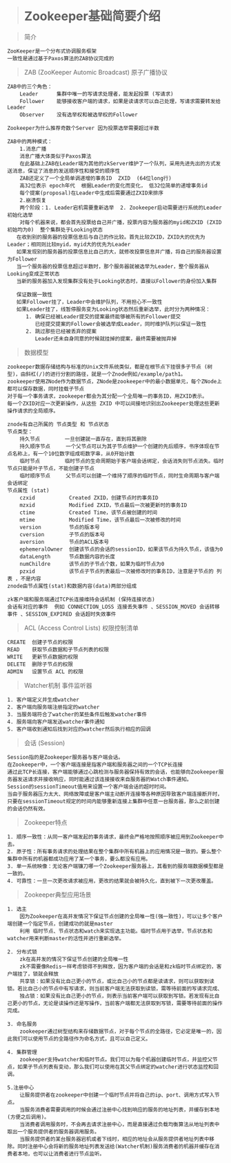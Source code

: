 > # Zookeeper基础简要介绍

> 简介

    ZooKeeper是一个分布式协调服务框架
    一致性是通过基于Paxos算法的ZAB协议完成的
    
> ZAB (ZooKeeper Automic Broadcast) 原子广播协议

    ZAB中的三个角色：
        Leader      集群中唯一的写请求处理者，能发起投票 (写请求)
        Follower    能够接收客户端的请求，如果是读请求可以自己处理，写请求需要转发给Leader
        Observer    没有选举权和被选举权的Follower
    
    Zookeeper为什么推荐奇数个Server 因为投票选举需要超过半数
     
    ZAB中的两种模式：
        1.消息广播
        消息广播大体类似于Paxos算法
        在此基础上ZAB在Leader端为其他的zkServer维护了一个队列，采用先进先出的方式发送消息，保证了消息的发送顺序性和接受的顺序性
        ZAB还定义了一个全局单调递增的事务ID  ZXID  (64位long行)
        高32位表示 epoch年代  根据Leader的变化而变化， 低32位简单的递增事务id
        每个提案(proposal)在Leader中生成后需要通过ZXID来排序
        2.崩溃恢复
        两个阶段：1. Leader宕机需要重新选举  2. Zookeeper启动需要进行系统的Leader初始化选举
        对每个机器来说，都会首先投票给自己并广播，投票内容为服务器的myid和ZXID (ZXID初始均为0)  整个集群处于Looking状态
       在收到别的服务器的投票信息后与自己的作比较。首先比较ZXID，ZXID大的优先为Leader；相同则比较myid，myid大的优先为Leader
       如果发现别的服务器的投票信息比自己的大，就修改投票信息并广播，将自己的服务器设置为Follower
       当一个服务器的投票信息超过半数时，那个服务器就被选举为Leader，整个服务器从Looking变成正常状态
       当新的服务器加入发现集群没有处于Looking状态时，直接以Follower的身份加入集群
       
       保证数据一致性
       如果Follower挂了，Leader中会维护队列，不用担心不一致性
       如果Leader挂了，线暂停服务变为Looking状态然后重新选举，此时分为两种情况：
          1. 确保已经被Leader提交的提案最终能够被所有的Follower提交
             已经提交提案的Follower会被选举成Leader，同时维护队列以保证一致性
          2. 跳过那些已经被丢弃的提案
             Leader还未自身同意的时候就挂掉的提案，最终需要被抛弃掉
       
> 数据模型

    zookeeper数据存储结构与标准的Unix文件系统类似，都是在根节点下挂很多子节点 (树型)，由斜杠(/)的进行分割的路径，就是一个Znode例如/example/path1。
    zookeeper使用ZNode作为数据节点，ZNode是zookeeper中的最小数据单元，每个ZNode上都可以保存数据，同时挂载子节点
    对于每一个事务请求，zookeeper都会为其分配一个全局唯一的事务ID，用ZXID表示。
    每一个ZXID对应一次更新操作，从这些 ZXID 中可以间接地识别出Zookeeper处理这些更新操作请求的全局顺序。
    
    znode有自己所属的 节点类型 和 节点状态
    节点类型：
        持久节点        一旦创建就一直存在，直到将其删除
        持久顺序节点     一个父节点可以为其子节点维护一个创建的先后顺序，书序体现在节点名称上，有一个10位数字组成呃数字串，从0开始计数
        临时节点        临时节点的生命周期始于客户端会话绑定，会话消失则节点消失。临时节点只能是叶子节点，不能创建子节点
        临时顺序节点     父节点可以创建一个维持了顺序的临时节点，同时生命周期与客户端会话绑定
    节点属性 (stat)
        czxid           Created ZXID，创建节点时的事务ID
        mzxid           Modified ZXID，节点最后一次被更新时的事务ID
        ctime           Created Time，该节点被创建的时间
        mtime           Modified Time，该节点最后一次被修改的时间
        version         节点的版本号
        cversion        子节点的版本号
        aversion        节点的ACL版本号
        ephemeralOwner  创建该节点的会话的sessionID，如果该节点为持久节点，该值为0
        dataLength      节点数据内容的长度
        numChildre      该节点的子节点个数，如果为临时节点为0
        pzxid           该节点子节点列表最后一次被修改时的事务ID，注意是子节点的 列表 ，不是内容
    znode由节点属性(stat)和数据内容(data)两部分组成
        
    zk客户端和服务端通过TCP长连接维持会话机制 (保持连接状态)
    会话有对应的事件  例如 CONNECTION_LOSS 连接丢失事件 、SESSION_MOVED 会话转移事件 、SESSION_EXPIRED 会话超时失效事件
    
> ACL (Access Control Lists) 权限控制清单

    CREATE  创建子节点的权限
    READ    获取节点数据和子节点列表的权限
    WRITE   更新节点数据的权限
    DELETE  删除子节点的权限
    ADMIN   设置节点 ACL 的权限
    
> Watcher机制 事件监听器

    1. 客户端定义并生成watcher
    2. 客户端向服务端注册指定的watcher
    3. 当服务端符合了watcher的某些条件后触发watcher事件
    4. 服务端向客户端发送watcher事件通知
    5. 客户端收到通知后找到对应的watcher然后执行相应的回调
    
> 会话 (Session)
    
    Session指的是Zookeeper服务器与客户端会话。
    在Zookeeper中，一个客户端连接是指客户端和服务器之间的一个TCP长连接
    通过此TCP长连接，客户端能够通过心跳检测与服务器保持有效的会话，也能够向Zookeeper服务器发送请求并接收响应，同时能通过该连接接收来自服务器的Watch事件通知。
    Session的sessionTimeout值用来设置一个客户端会话的超时时间。
    当由于服务器压力太大、网络故障或是客户端主动断开连接等各种原因导致客户端连接断开时，只要在sessionTimeout规定的时间内能够重新连接上集群中任意一台服务器，那么之前创建的会话仍然有效。

> Zookeeper特点

    1. 顺序一致性：从同一客户端发起的事务请求，最终会严格地按照顺序被应用到Zookeeper中去。
    2. 原子性：所有事务请求的处理结果在整个集群中所有机器上的应用情况是一致的。要么整个集群中所有的机器都成功应用了某一个事务，要么都没有应用。
    3. 单一系统映像：无论客户端镰刀哪一个Zookeeper服务器上，其看到的服务端数据模型都是一致的。
    4. 可靠性：一旦一次更改请求被应用，更改的结果就会被持久化，直到被下一次更改覆盖。

> Zookeeper典型应用场景

    1. 选主
        因为Zookeeper在高并发情况下保证节点创建的全局唯一性(强一致性)，可以让多个客户端创建一个指定节点，创建成功的就是master
        利用 临时节点、节点状态和watch来实现选主功能。临时节点用于选举，节点状态和watcher用来判断master的活性并进行重新选举。
        
    2. 分布式锁
        zk在高并发的情况下保证节点创建的全局唯一性
        zk不需要像Redis一样考虑锁得不到释放，因为客户端的会话是和zk临时节点绑定的，客户端挂了，锁就会释放
        共享锁：如果没有比自己更小的节点，或比自己小的节点都是读请求，则可以获取到读锁。若比自己小的节点中有写请求，则当前客户端无法获取到读锁，需等待前面的写请求完成、
        独占锁：如果没有比自己更小的节点，则表示当前客户端可以获取到写锁。若发现有比自己更小的节点，无论是读操作还是写操作，当前客户端都无法获取到写锁，需要等待前面的操作完成。
        
    3. 命名服务
        zookeeper通过树型结构来存储数据节点，对于每个节点的全路径，它必定是唯一的，因此我们可以使用节点的全路径作为命名方式，且可以自己定义。
        
    4. 集群管理
        zookeeper支持watcher和临时节点。我们可以为每个机器创建临时节点，并监控父节点，如果子节点列表有变动，那么我们可以使用在其父节点绑定的watcher进行状态监控和回调。
        
    5.注册中心
        让服务提供者在zookeeper中创建一个临时节点并将自己的ip、port、调用方式写入节点。
        当服务消费者需要调用的时候会通过注册中心找到响应的服务的地址列表，并缓存到本地(方便之后调用)。
        当消费者调用服务时，不会再去请求注册中心，而是直接通过负载均衡算法从地址列表中取出一个服务提供者的服务器调用服务。
        当服务提供者的某台服务器宕机或者下线时，相应的地址会从服务提供者地址列表中移除。同时注册中心会将新的服务地址列表发送给(Watcher机制)服务消费者的机器并缓存在消费者本地，也可以让消费者进行节点监听。
        
        
    
    
    
    
    
    
    
    
    
    
    
    
          

    
    
